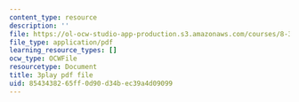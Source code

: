 ```yaml
---
content_type: resource
description: ''
file: https://ol-ocw-studio-app-production.s3.amazonaws.com/courses/8-333-statistical-mechanics-i-statistical-mechanics-of-particles-fall-2013/8543438265ff0d90d34bec39a4d09099_Lt8FtWsq0q0.pdf
file_type: application/pdf
learning_resource_types: []
ocw_type: OCWFile
resourcetype: Document
title: 3play pdf file
uid: 85434382-65ff-0d90-d34b-ec39a4d09099
---
```

